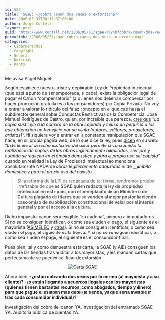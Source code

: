 ```yaml
---
id: 527
title: 'SGAE: -¿cobra canon dos veces o extorsiona?'
date: 2006-05-31T08:11:07+00:00
author: Jorge Cortell
layout: post
guid: 'http://www.cortell.net/2006/05/31/sgae-%c2%bfcobra-canon-dos-veces-o-extorsiona/'
permalink: /2006/05/31/sgae-cobra-canon-dos-veces-o-extorsiona/
categories:
  - CiberDerechos
  - Copyfight
  - General
  - Noticias
  - Rants
---
```

Me avisa Angel Miguel:

Según establece nuestra triste y deplorable Ley de Propiedad Intelectual (que está a punto de ser empeorada, si cabe), existe la obligación legal de pagar el Canon &#8220;compensatorio&#8221; (a quienes nos deberí­an compensar por hacer promoción gratuí­ta es a los consumidores) por Copia Privada. No voy a entrar a valorar lo ridí­culo del falaz concepto en el que cae hasta el subdirector general sobre Conductas Restrictivas de la Competencia, José Manuel Rodrí­guez de Castro, quien, por increí­ble que parezca, <a title="mentiras sobre el canon" target="_blank" href="http://www.sgae.es/viewnot/cont.inm?instanceId=1357&tipoId=38&selectedMenu=1513'">cree que</a> &#8220;_La copia sustituye a la compra de la obra copiada y causa un perjuicio a los que obtendrí­an un beneficio por su venta (autores, editores, productores, artistas)_&#8220;. Ni siquiera voy a entrar en la constante manipulación que SGAE hace, en su propia página web, de lo que dice la ley, pues <a title="SGAE miente sobre el canon" target="_blank" href="http://www.sgae.es/viewnot/cont.inm?instanceId=1357&tipoId=38&selectedMenu=1513'">dicen</a> en su web: &#8220;_Este lí­mite al derecho exclusivo del autor permite al consumidor la realización de copias de las obras legí­timamente adquiridas, siempre y cuando se realicen en el ámbito doméstico y para el propio uso del copista_&#8221; cuando en realidad la Ley de Propiedad Intelectual no menciona absolutamente NADA de _obras legí­timamente adquiridas_ ni de ___ámbito doméstico y para el propio uso del copista_.

> Si la reforma de la LPI es redactada de tal forma, tendremos prueba irrefutable de que **es SGAE quien redacta la ley de propiedad intelectual en este paí­s, con el beneplácito de un Ministerio de Cultura plagado de tí­teres que se venden al mejor postor haciendo caso omiso de su obligación constitucional de velar por el interés general y por el acceso a la cultura**.

Dicho impuesto-canon será exigible &#8220;en cadena&#8221;, primero a importadores. Si no se consiguen identificar, o como sea eluden el pago, el siguiente es el mayorista (<a title="ASIMELEC" target="_blank" href="http://www.asimelec.es/home2.asp">ASIMELEC</a> y <a title="Otros" target="_blank" href="http://www.sgae.es/contenido/cont.inm?instanceId=983&tipoId=41&selectedMenu=299">otros</a>). Si no se consiguen identificar, o como sea eluden el pago, el siguiente es la tienda. Y si no se consiguen identificar, o como sea eluden el pago, el siguiente es el consumidor final.
  
Pues bien, tal y como demuestra esta carta, la SGAE (y AIE) consiguen los datos de las tiendas tras auditar a los mayoristas, y les mandan cartas que perfectamente se pueden calificar de extorsión.

<p align="center">
  <a title="Carta SGAE" target="_blank" href="http://static.flickr.com/62/157101461_79061fd61a_o.jpg"><img title="Carta SGAE" alt="Carta SGAE" src="http://static.flickr.com/62/157101461_79061fd61a_m.jpg" /></a>
</p>

<p align="left">
  Ahora bien, <strong>-¿están cobrando dos veces por lo mismo (al mayorista y a su cliente)? -¿o están llegando a acuerdos ilegales con los mayoristas (quienes tienen bastantes recursos, como abogados, tiempo y dinero) para que pague el eslabón más débil (la tienda, ya que serí­a inviable ir tras cada consumidor individual)?</strong>
</p>

<p align="left">
  Investigación del cobro del canon YA. Investigación del entramado SGAE YA. Auditorí­a pública de cuentas YA.
</p>